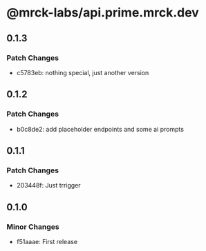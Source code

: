 # @mrck-labs/api.prime.mrck.dev

## 0.1.3

### Patch Changes

- c5783eb: nothing special, just another version

## 0.1.2

### Patch Changes

- b0c8de2: add placeholder endpoints and some ai prompts

## 0.1.1

### Patch Changes

- 203448f: Just trrigger

## 0.1.0

### Minor Changes

- f51aaae: First release
